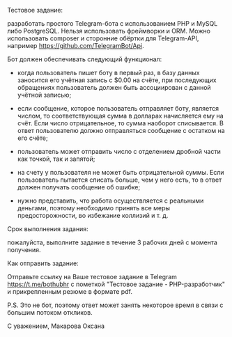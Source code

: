 Тестовое задание:

разработать простого Telegram-бота с использованием PHP и MySQL либо PostgreSQL. Нельзя использовать фреймворки и ORM. Можно использовать composer и сторонние обёртки для Telegram-API, например https://github.com/TelegramBot/Api.

Бот должен обеспечивать следующий функционал:
- когда пользователь пишет боту в первый раз, в базу данных заносится его учётная запись с $0.00 на счёте, при последующих обращениях пользователь должен быть ассоциирован с данной учётной записью;

- если сообщение, которое пользователь отправляет боту, является числом, то соответствующая сумма в долларах начисляется ему на счёт. Если число отрицательное, то сумма наоборот списывается. В ответ пользователю должно отправляться сообщение с остатком на его счёте;

- пользователь может отправить число с отделением дробной части как точкой, так и запятой;

- на счету у пользователя не может быть отрицательной суммы. Если пользователь пытается списать больше, чем у него есть, то в ответ должен получать сообщение об ошибке;

- нужно представить, что работа осуществляется с реальными деньгами, поэтому необходимо принять все меры предосторожности, во избежание коллизий и т. д.

Срок выполнения задания:

пожалуйста, выполните задание в течение 3 рабочих дней с момента получения.

Как отправить задание:

Отправьте ссылку на Ваше тестовое задание в Telegram https://t.me/bothubhr с пометкой "Тестовое задание - PHP-разработчик" и прикрепленным резюме в формате pdf.

P.S. Это не бот, поэтому ответ может занять некоторое время в связи с большим потоком откликов.

С уважением,
Макарова Оксана